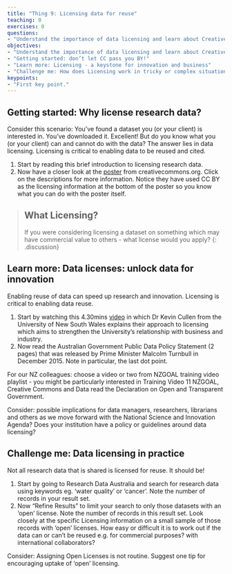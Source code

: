 ```yaml
---
title: "Thing 9: Licensing data for reuse"
teaching: 0
exercises: 0
questions:
- "Understand the importance of data licensing and learn about Creative Commons."
objectives:
- "Understand the importance of data licensing and learn about Creative Commons."
- "Getting started: don’t let CC pass you BY!"
- "Learn more: Licensing - a keystone for innovation and business"
- "Challenge me: How does Licensing work in tricky or complex situations?"
keypoints:
- "First key point."
---
```


## Getting started: Why license research data?

Consider this scenario: You’ve found a dataset you (or your client) is interested in.  You’ve downloaded it. Excellent!  But do you know what you (or your client) can and cannot do with the data?  The answer lies in data licensing.  Licensing is critical to enabling data to be reused and cited.

1. Start by reading this brief introduction to licensing research data.
2. Now have a closer look at the [poster](http://creativecommons.org.au/content/LicencePoster_Sep20151.pdf) from creativecommons.org.  Click on the descriptions for more information.  Notice they have used CC BY as the licensing information at the bottom of the poster so you know what you can do with the poster itself.

>## What Licensing?
>If you were considering licensing a dataset on something which may have commercial value to others - what license would you apply?
{: .discussion}

## Learn more: Data licenses: unlock data for innovation

Enabling reuse of data can speed up research and innovation.  Licensing is critical to enabling data reuse.

1. Start by watching this 4.30mins [video](https://youtu.be/LmyzF7iJp3E?list=PLG25fMbdLRa7QH8_yyNSgzkQOTBVsTK2r) in which Dr Kevin Cullen from the University of New South Wales explains their approach to licensing which aims to strengthen the University’s relationship with business and industry.
2. Now read the Australian Government Public Data Policy Statement (2 pages) that was released by Prime Minister Malcolm Turnbull in December 2015.  Note in particular, the last dot point.

For our NZ colleagues:
choose a video or two from NZGOAL training video playlist - you might be particularly interested in Training Video 11 NZGOAL, Creative Commons and Data
read the Declaration on Open and Transparent Government.

Consider: possible implications for data managers, researchers, librarians and others as we move forward with the National Science and Innovation Agenda?
Does your institution have a policy or guidelines around data licensing?

## Challenge me: Data licensing in practice

Not all research data that is shared is licensed for reuse. It should be!

1. Start by going to Research Data Australia and search for research data using keywords eg. ‘water quality’ or ‘cancer’.  Note the number of records in your result set.
2. Now “Refine Results” to limit your search to only those datasets with an ‘open’ license.  Note the number of records in this result set.
Look closely at the specific Licensing information on a small sample of those records with ‘open’ licenses. How easy or difficult it is to work out if the data can or can’t be reused e.g. for commercial purposes? with international collaborators?


Consider:  Assigning Open Licenses is not routine. Suggest one tip for encouraging uptake of ‘open’ licensing.
